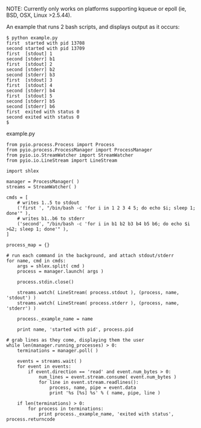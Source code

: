 NOTE: Currently only works on platforms supporting kqueue or epoll (ie, BSD, OSX, Linux >2.5.44).

An example that runs 2 bash scripts, and displays output as it occurs:

	$ python example.py 
	first  started with pid 13708
	second started with pid 13709
	first  [stdout] 1
	second [stderr] b1
	first  [stdout] 2
	second [stderr] b2
	second [stderr] b3
	first  [stdout] 3
	first  [stdout] 4
	second [stderr] b4
	first  [stdout] 5
	second [stderr] b5
	second [stderr] b6
	first  exited with status 0
	second exited with status 0
	$


example.py

	from pyio.process.Process import Process
	from pyio.process.ProcessManager import ProcessManager
	from pyio.io.StreamWatcher import StreamWatcher
	from pyio.io.LineStream import LineStream

	import shlex

	manager = ProcessManager( )
	streams = StreamWatcher( )

	cmds = [
		# writes 1..5 to stdout
		('first ', "/bin/bash -c 'for i in 1 2 3 4 5; do echo $i; sleep 1; done'" ),
		# writes b1..b6 to stderr
		('second', "/bin/bash -c 'for i in b1 b2 b3 b4 b5 b6; do echo $i >&2; sleep 1; done'" ),
	]

	process_map = {}

	# run each command in the background, and attach stdout/stderr
	for name, cmd in cmds:
		args = shlex.split( cmd )
		process = manager.launch( args )
	
		process.stdin.close()
	
		streams.watch( LineStream( process.stdout ), (process, name, 'stdout') )
		streams.watch( LineStream( process.stderr ), (process, name, 'stderr') )
	
		process._example_name = name
	
		print name, 'started with pid', process.pid

	# grab lines as they come, displaying them the user
	while len(manager.running_processes) > 0:
		terminations = manager.poll( )

		events = streams.wait( )
		for event in events:
			if event.direction == 'read' and event.num_bytes > 0:
				num_lines = event.stream.consume( event.num_bytes )
				for line in event.stream.readlines():
					process, name, pipe = event.data
					print '%s [%s] %s' % ( name, pipe, line )

		if len(terminations) > 0:
			for process in terminations:
				print process._example_name, 'exited with status', process.returncode
